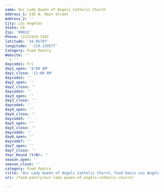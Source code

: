 ```yaml
---
name: Our Lady Queen of Angels Catholic Church
Address_1: 535 N. Main Street
Address_2: ''
City: Los Angeles
State: CA
Zip: '90012'
Phone: (213)629-3101
latitude: '34.05707'
longitude: '-118.239577'
Category: Food Pantry
Website: ''
'': ''
daycode1: Fri
day1_open: '8:00 AM'
day1_close: '11:00 AM'
daycode2: ''
day2_open: ''
day2_close: ''
daycode3: ''
day3_open: ''
day3_close: ''
daycode4: ''
day4_open: ''
day4_close: ''
daycode5: ''
day5_open: ''
day5_close: ''
daycode6: ''
day6_open: ''
daycode7: ''
day7_open: ''
day7_close: ''
Year_Round (Y/N): ''
season_open: ''
season_close: ''
category: Food Pantry
title: 'Our Lady Queen of Angels Catholic Church, Food Oasis Los Angeles'
uri: /food-pantry/our-lady-queen-of-angels-catholic-church/

---
```

